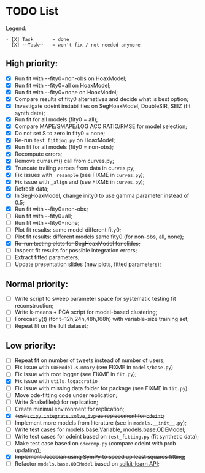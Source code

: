 # TODO List

Legend:
```
- [X] Task       = done
- [X] ~~Task~~   = won't fix / not needed anymore
```

## High priority:
- [X] Run fit with --fity0=non-obs on HoaxModel;
- [X] Run fit with --fity0=all on HoaxModel;
- [X] Run fit with --fity0=none on HoaxModel;
- [X] Compare results of fity0 alternatives and decide what is best option;
- [X] Investigate odeint instabilities on SegHoaxModel, DoubleSIR, SEIZ (fit synth data);
- [X] Run fit for all models (fity0 = all);
- [X] Compare MAPE/SMAPE/LOG ACC RATIO/RMSE for model selection;
- [X] Do not set S to zero in fity0 = none;
- [X] Re-run `test_fitting.py` on HoaxModel;
- [X] Run fit for all models (fity0 = non-obs);
- [X] Recompute errors;
- [X] Remove cumsum() call from curves.py;
- [X] Truncate trailing zeroes from data in curves.py;
- [X] Fix issues with `_resample` (see FIXME in `curves.py`);
- [X] Fix issue with `_align` and (see FIXME in `curves.py`);
- [X] Refresh data;
- [X] In SegHoaxModel, change inity0 to use gamma parameter instead of 0.5;
- [X] Run fit with --fity0=non-obs;
- [ ] Run fit with --fity0=all;
- [ ] Run fit with --fity0=none;
- [ ] Plot fit results: same model different fity0;
- [ ] Plot fit results: different models same fity0 (for non-obs, all, none);
- [X] ~~Re-run testing plots for SegHoaxModel for slides;~~
- [ ] Inspect fit results for possible integration errors; 
- [ ] Extract fitted parameters;
- [ ] Update presentation slides (new plots, fitted parameters);

## Normal priority: 
- [ ] Write script to sweep parameter space for systematic testing fit reconstruction;
- [ ] Write k-means + PCA script for model-based clustering;
- [ ] Forecast y(t) (for t=12h,24h,48h,168h) with variable-size training set;
- [ ] Repeat fit on the full dataset;

## Low priority:
- [ ] Repeat fit on number of tweets instead of number of users;
- [ ] Fix issue with `ODEModel.summary` (see FIXME in `models/base.py`)
- [ ] Fix issue with root logger (see FIXME in `fit.py`);
- [X] Fix issue with `utils.logaccratio`
- [ ] Fix issue with missing data folder for package (see FIXME in `fit.py`).
- [ ] Move ode-fitting code under replication;
- [ ] Write Snakefile(s) for replication;
- [ ] Create minimal environment for replication;
- [X] ~~Test `scipy.integrate.solve_ivp` as replacement for `odeint`;~~
- [ ] Implement more models from literature (see in `models.__init__.py`);
- [ ] Write test cases for models.base.Variable, models.base.ODEModel;
- [ ] Write test cases for odeint based on `test_fitting.py` (fit synthetic data);
- [ ] Make test case based on `odecomp.py` (compare odeint with prob updating);
- [X] ~~Implement Jacobian using SymPy to speed up least squares fitting;~~
- [ ] Refactor `models.base.ODEModel` based on [scikit-learn API](https://scikit-learn.org/stable/developers/develop.html);

